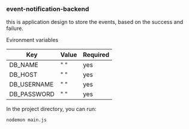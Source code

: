 ### event-notification-backend

this is application design to store the events, based on the success and failure.



Evironment variables

|   Key |       Value     | Required |
|------|----| ---- |
|  DB_NAME | " " | yes |
|  DB_HOST | " " | yes |
|  DB_USERNAME | " " | yes |
|  DB_PASSWORD | " " | yes |

In the project directory, you can run:

`nodemon main.js`
